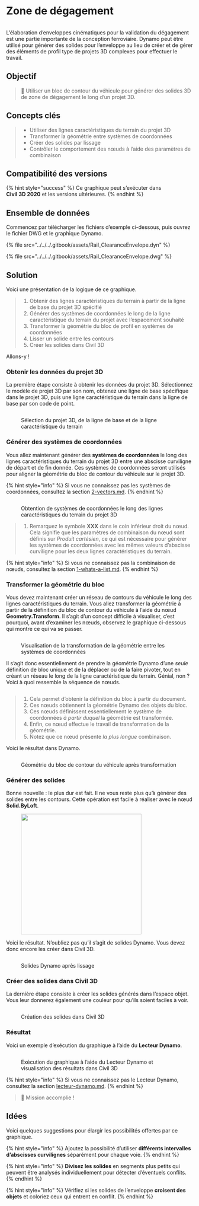 # Zone de dégagement

<figure><img src="../../../.gitbook/assets/Rail_ClearanceEnvelope_Player.gif" alt=""><figcaption></figcaption></figure>

L’élaboration d’enveloppes cinématiques pour la validation du dégagement est une partie importante de la conception ferroviaire. Dynamo peut être utilisé pour générer des solides pour l’enveloppe au lieu de créer et de gérer des éléments de profil type de projets 3D complexes pour effectuer le travail.

## Objectif

> :dart: Utiliser un bloc de contour du véhicule pour générer des solides 3D de zone de dégagement le long d’un projet 3D.

## Concepts clés

> * Utiliser des lignes caractéristiques du terrain du projet 3D
> * Transformer la géométrie entre systèmes de coordonnées
> * Créer des solides par lissage
> * Contrôler le comportement des nœuds à l’aide des paramètres de combinaison

## Compatibilité des versions

{% hint style="success" %} Ce graphique peut s’exécuter dans **Civil 3D 2020** et les versions ultérieures. 
{% endhint %} 

## Ensemble de données

Commencez par télécharger les fichiers d’exemple ci-dessous, puis ouvrez le fichier DWG et le graphique Dynamo.

{% file src="../../../.gitbook/assets/Rail_ClearanceEnvelope.dyn" %}

{% file src="../../../.gitbook/assets/Rail_ClearanceEnvelope.dwg" %}

## Solution

Voici une présentation de la logique de ce graphique.

> 1. Obtenir des lignes caractéristiques du terrain à partir de la ligne de base du projet 3D spécifié
> 2. Générer des systèmes de coordonnées le long de la ligne caractéristique du terrain du projet avec l’espacement souhaité
> 3. Transformer la géométrie du bloc de profil en systèmes de coordonnées
> 4. Lisser un solide entre les contours
> 5. Créer les solides dans Civil 3D

Allons-y !

### Obtenir les données du projet 3D

La première étape consiste à obtenir les données du projet 3D. Sélectionnez le modèle de projet 3D par son nom, obtenez une ligne de base spécifique dans le projet 3D, puis une ligne caractéristique du terrain dans la ligne de base par son code de point.

<figure><img src="../../../.gitbook/assets/Rail_ClearanceEnvelope_GetCorridorData.png" alt=""><figcaption><p>Sélection du projet 3D, de la ligne de base et de la ligne caractéristique du terrain</p></figcaption></figure>

### Générer des systèmes de coordonnées

Vous allez maintenant générer des **systèmes de coordonnées** le long des lignes caractéristiques du terrain du projet 3D entre une abscisse curviligne de départ et de fin donnée. Ces systèmes de coordonnées seront utilisés pour aligner la géométrie du bloc de contour du véhicule sur le projet 3D.

{% hint style="info" %}
 Si vous ne connaissez pas les systèmes de coordonnées, consultez la section [2-vectors.md](../../../5\_essential\_nodes\_and\_concepts/5-2\_geometry-for-computational-design/2-vectors.md "mention"). 
{% endhint %} 

<figure><img src="../../../.gitbook/assets/Rail_ClearanceEnvelope_CreateCoordinateSystems.png" alt=""><figcaption><p>Obtention de systèmes de coordonnées le long des lignes caractéristiques du terrain du projet 3D</p></figcaption></figure>

> 1. Remarquez le symbole **XXX** dans le coin inférieur droit du nœud. Cela signifie que les paramètres de combinaison du nœud sont définis sur _Produit cartésien_, ce qui est nécessaire pour générer les systèmes de coordonnées avec les mêmes valeurs d’abscisse curviligne pour les deux lignes caractéristiques du terrain.

{% hint style="info" %}
 Si vous ne connaissez pas la combinaison de nœuds, consultez la section [1-whats-a-list.md](../../../5\_essential\_nodes\_and\_concepts/5-4\_designing-with-lists/1-whats-a-list.md "mention"). 
{% endhint %} 

### Transformer la géométrie du bloc

Vous devez maintenant créer un réseau de contours du véhicule le long des lignes caractéristiques du terrain. Vous allez transformer la géométrie à partir de la définition du bloc de contour du véhicule à l’aide du nœud **Geometry.Transform**. Il s’agit d’un concept difficile à visualiser, c’est pourquoi, avant d’examiner les nœuds, observez le graphique ci-dessous qui montre ce qui va se passer.

<figure><img src="../../../.gitbook/assets/Rail_ClearanceEnvelope_TransformAnimation.gif" alt=""><figcaption><p>Visualisation de la transformation de la géométrie entre les systèmes de coordonnées</p></figcaption></figure>

Il s’agit donc essentiellement de prendre la géométrie Dynamo d’une _seule_ définition de bloc unique et de la déplacer ou de la faire pivoter, tout en créant un réseau le long de la ligne caractéristique du terrain. Génial, non ? Voici à quoi ressemble la séquence de nœuds.

<figure><img src="../../../.gitbook/assets/Rail_ClearanceEnvelope_Transform.png" alt=""><figcaption></figcaption></figure>

> 1. Cela permet d’obtenir la définition du bloc à partir du document.
> 2. Ces nœuds obtiennent la géométrie Dynamo des objets du bloc.
> 3. Ces nœuds définissent essentiellement le système de coordonnées _à partir duquel_ la géométrie est transformée.
> 4. Enfin, ce nœud effectue le travail de transformation de la géométrie.
> 5. Notez que ce nœud présente _la plus longue_ combinaison.

Voici le résultat dans Dynamo.

<figure><img src="../../../.gitbook/assets/Rail_ClearanceEnvelope_Dynamo_Profiles.png" alt=""><figcaption><p>Géométrie du bloc de contour du véhicule après transformation</p></figcaption></figure>

### Générer des solides

Bonne nouvelle : le plus dur est fait. Il ne vous reste plus qu’à générer des solides entre les contours. Cette opération est facile à réaliser avec le nœud **Solid.ByLoft**.

<figure><img src="../../../.gitbook/assets/Rail_PlaceTies_SolidByLoft.png" alt="" width="325"><figcaption></figcaption></figure>

Voici le résultat. N’oubliez pas qu’il s’agit de solides Dynamo. Vous devez donc encore les créer dans Civil 3D.

<figure><img src="../../../.gitbook/assets/Rail_ClearanceEnvelope_Dynamo_Solids.png" alt=""><figcaption><p>Solides Dynamo après lissage</p></figcaption></figure>

### Créer des solides dans Civil 3D

La dernière étape consiste à créer les solides générés dans l’espace objet. Vous leur donnerez également une couleur pour qu’ils soient faciles à voir.

<figure><img src="../../../.gitbook/assets/Rail_ClearanceEnvelope_SolidsToC3D.png" alt=""><figcaption><p>Création des solides dans Civil 3D</p></figcaption></figure>

### Résultat

Voici un exemple d’exécution du graphique à l’aide du **Lecteur Dynamo**.

<figure><img src="../../../.gitbook/assets/Rail_ClearanceEnvelope_Player.gif" alt=""><figcaption><p>Exécution du graphique à l’aide du Lecteur Dynamo et visualisation des résultats dans Civil 3D</p></figcaption></figure>

{% hint style="info" %}
 Si vous ne connaissez pas le Lecteur Dynamo, consultez la section [lecteur-dynamo.md](../../dynamo-player.md "mention"). 
{% endhint %} 

> :tada: Mission accomplie !

## Idées

Voici quelques suggestions pour élargir les possibilités offertes par ce graphique.

{% hint style="info" %}
 Ajoutez la possibilité d’utiliser **différents intervalles d’abscisses curvilignes** séparément pour chaque voie. 
{% endhint %} 

{% hint style="info" %}
 **Divisez les solides** en segments plus petits qui peuvent être analysés individuellement pour détecter d’éventuels conflits. 
{% endhint %} 

{% hint style="info" %}
 Vérifiez si les solides de l’enveloppe **croisent des objets** et coloriez ceux qui entrent en conflit. 
{% endhint %} 
